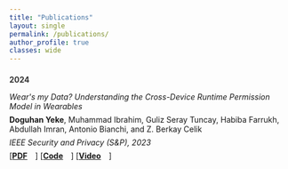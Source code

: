 ```yaml
---
title: "Publications"
layout: single
permalink: /publications/
author_profile: true
classes: wide
---
```


<style>
.page__content {
    font-size: 1em;
}

.publication-year {
    font-size: 1em;
    font-weight: bold;
    margin-top: 1.5em;
    margin-bottom: 1em;
    color: #333;
}

.publication-title {
    font-size: 1em;
    font-style: italic;
    margin-bottom: 0.5em;
}

.publication-conference {
    font-size: 1em;
    font-style: italic;
    margin-bottom: 0.5em;
}

.publication-authors {
    font-size: 1em;
    margin-bottom: 0.5em;
}

.publication-links {
    margin-bottom: 2em;
}

.publication-links a {
    margin-right: 1em;
    font-weight: bold;
}
</style>

<div class="publication-year">2024</div>

<div class="publication-title">
Wear's my Data? Understanding the Cross-Device Runtime Permission Model in Wearables
</div>

<div class="publication-authors">
<strong>Doguhan Yeke</strong>, Muhammad Ibrahim, Guliz Seray Tuncay, Habiba Farrukh, Abdullah Imran, Antonio Bianchi, and Z. Berkay Celik
</div>

<div class="publication-conference">
IEEE Security and Privacy (S&P), 2023
</div>

<div class="publication-links">
[<a href="https://research.google/pubs/wears-my-data-understanding-the-cross-device-runtime-permission-model-in-wearables/">PDF</a>]
[<a href="https://github.com/purseclab/WearOS">Code</a>]
[<a href="https://www.youtube.com/watch?v=EWrEsDJ084c&t=3s&pp=ygUSd2VhcidzIGlzIG15IGRhdGEg">Video</a>]
</div>